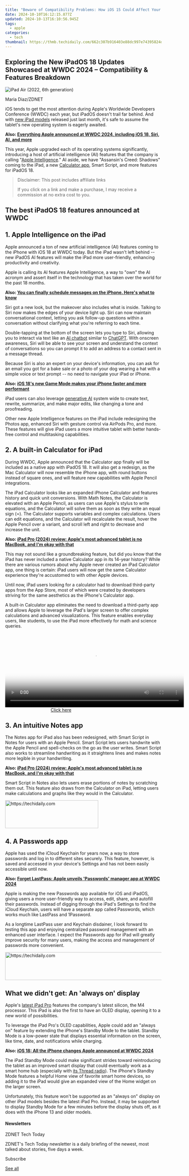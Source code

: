 ```yaml
---
title: "Beware of Compatibility Problems: How iOS 15 Could Affect Your iPad & What to Prep Before Updating | CNET"
date: 2024-10-10T16:12:15.877Z
updated: 2024-10-13T16:10:56.945Z
tags:
  - apple
categories:
  - tech
thumbnail: https://thmb.techidaily.com/662c307b916403e88dc997e74395824da6bd2c6533fd74096afaf9205f685325.jpg
---
```


## Exploring the New iPadOS 18 Updates Showcased at WWDC 2024 – Compatibility & Features Breakdown

![iPad Air (2022, 6th generation)](https://www.zdnet.com/a/img/resize/31f65dff778a0cf362b3ad45114f51d613fc84c8/2024/05/23/f7b15abe-b5bb-44d9-b63a-e89324ca3c56/8.jpg?auto=webp&width=1280)

Maria Diaz/ZDNET

iOS tends to get the most attention during Apple's Worldwide Developers Conference (WWDC) each year, but iPadOS doesn't trail far behind. And with [new iPad models](https://www.zdnet.com/article/best-ipad/) released just last month, it's safe to assume the tablet's new operating system is eagerly awaited.

**Also: [Everything Apple announced at WWDC 2024, including iOS 18, Siri, AI, and more](https://www.zdnet.com/article/live-updates-everything-apple-announced-at-wwdc-2024-including-ios-18-siri-ai-more/)**

This year, Apple upgraded each of its operating systems significantly, introducing a host of artificial intelligence (AI) features that the company is calling "[Apple Intelligence](https://www.zdnet.com/article/what-is-apple-intelligence-how-the-iphones-on-device-and-cloud-based-ai-will-work/)." AI aside, we have "Assansin's Creed: Shadows" coming to the iPad, a new [Calculator app](https://www.zdnet.com/article/after-14-years-apple-expected-to-unveil-the-ipad-app-weve-all-been-waiting-for-at-wwdc/), Smart Script, and more features for iPadOS 18.

>  Disclaimer: This post includes affiliate links
>
>  If you click on a link and make a purchase, I may receive a commission at no extra cost to you.
>

## The best iPadOS 18 features announced at WWDC

## 1\. Apple Intelligence on the iPad

Apple announced a ton of new artificial intelligence (AI) features coming to the iPhone with iOS 18 at WWDC today. But the iPad wasn't left behind -- new iPadOS AI features will make the iPad more user-friendly, enhancing productivity and creativity.

Apple is calling its AI features Apple Intelligence, a way to "own" the AI acronym and assert itself in the technology that has taken over the world for the past 18 months. 

**Also: [You can finally schedule messages on the iPhone. Here's what to know](https://www.zdnet.com/article/you-can-finally-schedule-messages-on-the-iphone-heres-how/)**

Siri got a new look, but the makeover also includes what is inside. Talking to Siri now makes the edges of your device light up. Siri can now maintain conversational context, letting you ask follow-up questions within a conversation without clarifying what you're referring to each time. 

Double-tapping at the bottom of the screen lets you type to Siri, allowing you to interact via text like an [AI chatbot](https://www.zdnet.com/article/best-ai-chatbot/) similar to [ChatGPT](https://www.zdnet.com/article/what-is-chatgpt-and-why-does-it-matter-heres-everything-you-need-to-know/). With onscreen awareness, Siri will be able to see your screen and understand the context of conversations so you can prompt it to add an address to a contact sent in a message thread. 

Because Siri is also an expert on your device's information, you can ask for an email you got for a bake sale or a photo of your dog wearing a hat with a simple voice or text prompt -- no need to navigate your iPad or iPhone. 

**Also: [iOS 18's new Game Mode makes your iPhone faster and more performant](https://www.zdnet.com/article/ios-18s-new-game-mode-makes-your-iphone-faster-and-more-performant/)**

iPad users can also leverage [generative AI](https://www.zdnet.com/article/what-is-generative-ai-and-why-is-it-so-popular-heres-everything-you-need-to-know/) system wide to create text, rewrite, summarize, and make major edits, like changing a tone and proofreading.

Other new Apple Intelligence features on the iPad include redesigning the Photos app, enhanced Siri with gesture control via AirPods Pro, and more. These features will give iPad users a more intuitive tablet with better hands-free control and multitasking capabilities. 

## 2\. A built-in Calculator for iPad

During WWDC, Apple announced that the Calculator app finally will be included as a native app with iPadOS 18\. It will also get a redesign, as the Mac Calculator will now resemble the iPhone app, with round buttons instead of square ones, and will feature new capabilities with Apple Pencil integrations.

The iPad Calculator looks like an expanded iPhone Calculator and features history and quick unit conversions. With Math Notes, the Calculator is elevated with an Apple Pencil, as users can use Apple's stylus to write equations, and the Calculator will solve them as soon as they write an equal sign (=). The Calculator supports variables and complex calculations. Users can edit equations, and the Calculator will recalculate the result, hover the Apple Pencil over a variant, and scroll left and right to decrease and increase the unit. 

**Also: [iPad Pro (2024) review: Apple's most advanced tablet is no MacBook, and I'm okay with that](https://www.zdnet.com/article/ipad-pro-2024-review/)**

This may not sound like a groundbreaking feature, but did you know that the iPad has never included a native Calculator app in its 14-year history? While there are various rumors about why Apple never created an iPad Calculator app, one thing is certain: iPad users will now get the same Calculator experience they're accustomed to with other Apple devices.

Until now, iPad users looking for a calculator had to download third-party apps from the App Store, most of which were created by developers striving for the same aesthetics as the iPhone's Calculator app.

A built-in Calculator app eliminates the need to download a third-party app and allows Apple to leverage the iPad's larger screen to offer complex calculations and advanced visualizations. This feature enables everyday users, like students, to use the iPad more effectively for math and science queries. 

<!-- affiliate ads begin -->
<span id="1982485">
					<video width="576" height="240" style="cursor:pointer"
           poster="//a.impactradius-go.com/display-clicktoplayimage/1982485.png"
           onclick="if(!this.playClicked){this.play();this.setAttribute('controls',true);this.playClicked=true;}">
	   <source src="//a.impactradius-go.com/display-ad/22993-1982485">
	   <img src="//a.impactradius-go.com/display-clicktoplayimage/1982485.png" style="border: none; height: 100%; width: 100%; object-fit: contain">
	</video>
	<div style="width:360px;text-align:center"><a href="javascript:window.open(decodeURIComponent('https%3A%2F%2Fhomestyler.sjv.io%2Fc%2F5597632%2F1982485%2F22993'), '_blank');void(0);">Click here</a></div>
</span>
<img height="0" width="0" src="https://imp.pxf.io/i/5597632/1982485/22993" style="position:absolute;visibility:hidden;" border="0" />
<!-- affiliate ads end -->

## 3\. An intuitive Notes app

The Notes app for iPad also has been redesigned, with Smart Script in Notes for users with an Apple Pencil. Smart Script lets users handwrite with the Apple Pencil and spell-checks on the go as the user writes. Smart Script also works to streamline handwriting as it straightens lines and makes notes more legible in your handwriting.

**Also: [iPad Pro (2024) review: Apple's most advanced tablet is no MacBook, and I'm okay with that](https://www.zdnet.com/article/ipad-pro-2024-review/)**

Smart Script in Notes also lets users erase portions of notes by scratching them out. This feature also draws from the Calculator on iPad, letting users make calculations and graphs like they would in the Calculator. 

<!-- affiliate ads begin -->
<a href="https://aligracehair.sjv.io/c/5597632/2135414/19272" target="_top" id="2135414">
  <img src="//a.impactradius-go.com/display-ad/19272-2135414" border="0" alt="https://techidaily.com" width="300" height="90"/>
</a>
<img height="0" width="0" src="https://aligracehair.sjv.io/i/5597632/2135414/19272" style="position:absolute;visibility:hidden;" border="0" />
<!-- affiliate ads end -->

## 4\. A Passwords app

Apple has used the iCloud Keychain for years now, a way to store passwords and log in to different sites securely. This feature, however, is saved and accessed in your device's Settings and has not been easily accessible until now.

**Also: [Forget LastPass: Apple unveils 'Passwords' manager app at WWDC 2024](https://www.zdnet.com/article/forget-lastpass-apple-unveils-passwords-manager-app-at-wwdc-2024/)**

Apple is making the new Passwords app available for iOS and iPadOS, giving users a more user-friendly way to access, edit, share, and autofill their passwords. Instead of digging through the iPad's Settings to find the iCloud Keychain, users will have a separate app called Passwords, which works much like LastPass and 1Password. 

As a longtime LastPass user and Keychain disdainer, I look forward to testing this app and enjoying centralized password management with an enhanced user interface. I expect the Passwords app for iPad will greatly improve security for many users, making the access and management of passwords more convenient. 

<!-- affiliate ads begin -->
<a href="https://ephamedtechinc.pxf.io/c/5597632/2136616/26400" target="_top" id="2136616">
  <img src="//a.impactradius-go.com/display-ad/26400-2136616" border="0" alt="https://techidaily.com" width="728" height="90"/>
</a>
<img height="0" width="0" src="https://ephamedtechinc.pxf.io/i/5597632/2136616/26400" style="position:absolute;visibility:hidden;" border="0" />
<!-- affiliate ads end -->

## What we didn't get: An 'always on' display

Apple's [latest iPad Pro](https://www.zdnet.com/article/ipad-pro-2024-review/) features the company's latest silicon, the M4 processor. This iPad is also the first to have an OLED display, opening it to a new world of possibilities. 

To leverage the iPad Pro's OLED capabilities, Apple could add an "always on" feature by extending the iPhone's Standby Mode to the tablet. Standby Mode is a low-power state that displays essential information on the screen, like time, date, and notifications while charging. 

**Also: [iOS 18: All the iPhone changes Apple announced at WWDC 2024](https://www.zdnet.com/article/ios-18-all-the-iphone-changes-apple-announced-at-wwdc-2024/)**

The iPad Standby Mode could make significant strides toward reintroducing the tablet as an improved smart display that could eventually work as a smart home hub (especially with [its Thread radio](https://www.zdnet.com/article/theres-a-secret-smart-home-radio-in-these-macs-and-ipads-does-yours-have-one/)). The iPhone's Standby Mode features a helpful Home view of favorite smart home devices, so adding it to the iPad would give an expanded view of the Home widget on the larger screen.

Unfortunately, this feature won't be supported as an "always on" display on other iPad models besides the latest iPad Pro. Instead, it may be supported to display Standby Mode for a few minutes before the display shuts off, as it does with the iPhone 13 and older models.

#### Newsletters

ZDNET Tech Today

ZDNET's Tech Today newsletter is a daily briefing of the newest, most talked about stories, five days a week.

 Subscribe

[See all](https://www.zdnet.com/newsletters/)

<!-- affiliate ads begin -->
<span id="1531879">
					<video width="864" height="1536" style="cursor:pointer"
           poster="//a.impactradius-go.com/display-clicktoplayimage/1531879.png"
           onclick="if(!this.playClicked){this.play();this.setAttribute('controls',true);this.playClicked=true;}">
	   <source src="//a.impactradius-go.com/display-ad/16446-1531879">
	   <img src="//a.impactradius-go.com/display-clicktoplayimage/1531879.png" style="border: none; height: 100%; width: 100%; object-fit: contain">
	</video>
	<div style="width:540px;text-align:center"><a href="javascript:window.open(decodeURIComponent('https%3A%2F%2Flaganoo.pxf.io%2Fc%2F5597632%2F1531879%2F16446'), '_blank');void(0);">Click here</a></div>
</span>
<img height="0" width="0" src="https://imp.pxf.io/i/5597632/1531879/16446" style="position:absolute;visibility:hidden;" border="0" />
<!-- affiliate ads end -->

## Which iPads will support iPadOS 18?

As the proud owner of an older iPad (2020), I always look to the compatibility list when a new software update is announced. While all iPad Pro models will get iPadOS 18 when it's released, not all iPad, iPad Air, or iPad mini models will. 

Here are the iPad models that will be updated to iPadOS 18 when available:

* iPad (7th generation) 2019 and newer
* iPad Air (3rd generation) 2019 and newer
* iPad Pro (1st generation) 2018 and newer
* iPad mini (5th generation) 2019 and newer

#### Featured

[We've used every iPhone 16 model and here's our best buying advice for 2024](https://www.zdnet.com/article/iphone-16-pro-max-buying-advice-2024/ "We've used every iPhone 16 model and here's our best buying advice for 2024")

[20 years later, real-time Linux makes it to the kernel - really](https://www.zdnet.com/article/20-years-later-real-time-linux-makes-it-to-the-kernel-really/ "20 years later, real-time Linux makes it to the kernel - really")

[My biggest regret with upgrading my iPhone to iOS 18 (and I'm not alone)](https://www.zdnet.com/article/my-biggest-regret-with-upgrading-my-iphone-to-ios-18-and-im-not-alone/ "My biggest regret with upgrading my iPhone to iOS 18 (and I'm not alone)")

[Want a programming job? Learn these three languages](https://www.zdnet.com/article/want-a-programming-job-learn-these-three-languages/ "Want a programming job? Learn these three languages")

* [We've used every iPhone 16 model and here's our best buying advice for 2024](https://www.zdnet.com/article/iphone-16-pro-max-buying-advice-2024/ "We've used every iPhone 16 model and here's our best buying advice for 2024")
* [20 years later, real-time Linux makes it to the kernel - really](https://www.zdnet.com/article/20-years-later-real-time-linux-makes-it-to-the-kernel-really/ "20 years later, real-time Linux makes it to the kernel - really")
* [My biggest regret with upgrading my iPhone to iOS 18 (and I'm not alone)](https://www.zdnet.com/article/my-biggest-regret-with-upgrading-my-iphone-to-ios-18-and-im-not-alone/ "My biggest regret with upgrading my iPhone to iOS 18 (and I'm not alone)")
* [Want a programming job? Learn these three languages](https://www.zdnet.com/article/want-a-programming-job-learn-these-three-languages/ "Want a programming job? Learn these three languages")

<ins class="adsbygoogle"
     style="display:block"
     data-ad-format="autorelaxed"
     data-ad-client="ca-pub-7571918770474297"
     data-ad-slot="1223367746"></ins>

<ins class="adsbygoogle"
     style="display:block"
     data-ad-client="ca-pub-7571918770474297"
     data-ad-slot="8358498916"
     data-ad-format="auto"
     data-full-width-responsive="true"></ins>

<span class="atpl-alsoreadstyle">Also read:</span>
<div><ul>
<li><a href="https://facebook-videos.techidaily.com/new-in-2024-messvid-grabber-for-social-media/"><u>[New] In 2024, MessVid Grabber for Social Media</u></a></li>
<li><a href="https://video-screen-grab.techidaily.com/new-pro-skills-screen-capturing-skype-conversations-for-2024/"><u>[New] Pro Skills Screen Capturing Skype Conversations for 2024</u></a></li>
<li><a href="https://techtrends.techidaily.com/clear-android-cache-efficiently-in-simple-steps/"><u>Clear Android Cache Efficiently in Simple Steps</u></a></li>
<li><a href="https://technical-tips.techidaily.com/complete-walkthrough-how-to-disable-cortanacopilot-on-windows-11-systems/"><u>Complete Walkthrough: How To Disable Cortana/Copilot on Windows 11 Systems</u></a></li>
<li><a href="https://technical-tips.techidaily.com/demystifying-dac-understanding-its-importance-and-your-necessity/"><u>Demystifying DAC: Understanding Its Importance & Your Necessity</u></a></li>
<li><a href="https://iphone-unlock.techidaily.com/in-2024-how-to-remove-and-reset-face-id-on-iphone-15-pro-drfone-by-drfone-ios/"><u>In 2024, How to Remove and Reset Face ID on iPhone 15 Pro | Dr.fone</u></a></li>
<li><a href="https://review-topics.techidaily.com/possible-solutions-to-restore-deleted-music-from-infinix-note-30i-by-fonelab-android-recover-music/"><u>Possible solutions to restore deleted music from Infinix Note 30i</u></a></li>
<li><a href="https://technical-tips.techidaily.com/quick-fix-guide-how-to-address-non-syncing-issues-with-gmail/"><u>Quick Fix Guide: How to Address Non-Syncing Issues with Gmail</u></a></li>
<li><a href="https://technical-tips.techidaily.com/troubleshooting-techniques-for-fixing-missing-or-lost-coredll-errors-efficiently/"><u>Troubleshooting Techniques for Fixing Missing or Lost Core.dll Errors Efficiently</u></a></li>
<li><a href="https://windows11.techidaily.com/unveiling-windows-11s-taskbar-features-for-tablet-users/"><u>Unveiling Windows 11'S Taskbar Features for Tablet Users</u></a></li>
</ul></div>


